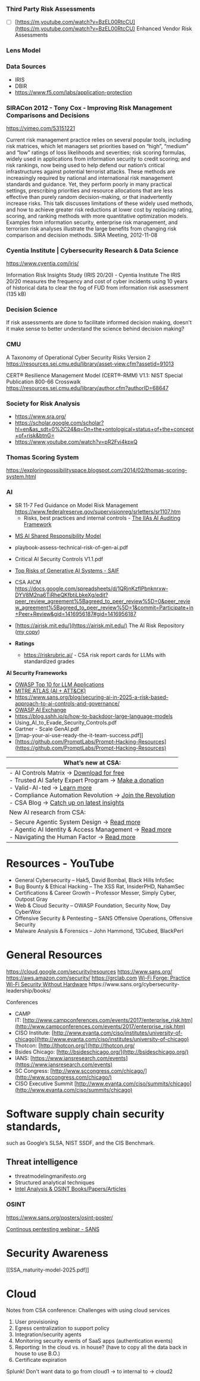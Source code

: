 
### Third Party Risk Assessments
 - [ ] [https://m.youtube.com/watch?v=BzEL00RtcCU](https://m.youtube.com/watch?v=BzEL00RtcCU) Enhanced Vendor Risk Assessments



### Lens Model

### Data Sources
* IRIS
* DBIR
* https://www.f5.com/labs/application-protection

### SIRACon 2012 - Tony Cox - Improving Risk Management Comparisons and Decisions
https://vimeo.com/53151221

Current risk management practice relies on several popular tools, including risk matrices, which let managers set priorities based on “high”, “medium” and “low” ratings of loss likelihoods and severities; risk scoring formulas, widely used in applications from information security to credit scoring; and risk rankings, now being used to help defend our nation’s critical infrastructures against potential terrorist attacks.  These methods are increasingly required by national and international risk management standards and guidance.  Yet, they perform poorly in many practical settings, prescribing priorities and resource allocations that are less effective than purely random decision-making, or that inadvertently increase risks.  This talk discusses limitations of these widely used methods, and how to achieve greater risk reductions at lower cost by replacing rating, scoring, and ranking methods with more quantitative optimization models.  Examples from information security, enterprise risk management, and terrorism risk analyses illustrate the large benefits from changing risk comparison and decision methods.
SIRA Meeting, 2012-11-08


### Cyentia Institute | Cybersecurity Research & Data Science
https://www.cyentia.com/iris/

Information Risk Insights Study (IRIS 20/20) - Cyentia Institute
The IRIS 20/20 measures the frequency and cost of cyber incidents using 10 years of historical data to clear the fog of FUD from information risk assessment (135 kB)

### Decision Science
If risk assessments are done to facilitate informed decision making, doesn't it make sense to better understand the science behind decision making?

### CMU
A Taxonomy of Operational Cyber Security Risks Version 2
https://resources.sei.cmu.edu/library/asset-view.cfm?assetid=91013


CERT® Resilience Management Model (CERT®-RMM) V1.1: NIST Special Publication 800-66 Crosswalk
https://resources.sei.cmu.edu/library/author.cfm?authorID=68647

### Society for Risk Analysis
* https://www.sra.org/
* https://scholar.google.com/scholar?hl=en&as_sdt=0%2C24&q=On+the+ontological+status+of+the+concept+of+risk&btnG=
* https://www.youtube.com/watch?v=pR2Fvi4kpxQ

### Thomas Scoring System
https://exploringpossibilityspace.blogspot.com/2014/02/thomas-scoring-system.html

### AI
* SR 11-7 Fed Guidance on Model Risk Management https://www.federalreserve.gov/supervisionreg/srletters/sr1107.htm
	* Risks, best practices and internal controls - [The IIAs AI Auditing Framework](https://www.theiia.org/en/content/tools/professional/2023/the-iias-updated-ai-auditing-framework/)

- [MS AI Shared Responsibility Model](https://learn.microsoft.com/en-us/azure/security/fundamentals/shared-responsibility-ai) 

- playbook-assess-technical-risk-of-gen-ai.pdf
- Critical AI Security Controls V1.1.pdf
- [Top Risks of Generative AI Systems - SAIF]([https://saif.google/secure-ai-framework/risks](https://saif.google/secure-ai-framework/risks))
- CSA AICM https://docs.google.com/spreadsheets/d/1QRjnKzfIPbnknrxw-DYV8M2na6TiRheQKfbtjLbkeXg/edit?peer_review_agreement%5Bagreed_to_peer_review%5D=0&peer_review_agreement%5Bagreed_to_peer_review%5D=1&commit=Participate+in+Peer+Review&gid=1416956187#gid=1416956187
- [https://airisk.mit.edu/](https://airisk.mit.edu/) The AI Risk Repository ([my copy](https://docs.google.com/spreadsheets/d/1cH7X5UacjosBhjcBpY8s9M76LEkk48jO4wD9jOVB9L8/edit?gid=1710822211#gid=1710822211))
- **Ratings** 
	- https://riskrubric.ai/ - CSA risk report cards for LLMs with standardized grades

 **AI Security Frameworks**
- [OWASP Top 10 for LLM Applications](https://genai.owasp.org/llm-top-10/)
- [MITRE ATLAS (AI + ATT&CK)](https://atlas.mitre.org)
- https://www.sans.org/blog/securing-ai-in-2025-a-risk-based-approach-to-ai-controls-and-governance/
- [OWASP AI Exchange](https://owaspai.org)
- https://blog.sshh.io/p/how-to-backdoor-large-language-models
- Using_AI_to_Evade_Security_Controls.pdf
- Gartner - Scale GenAI.pdf
- [[map-your-ai-use-ready-the-it-team-success.pdf]]
- [https://github.com/PromptLabs/Prompt-Hacking-Resources](https://github.com/PromptLabs/Prompt-Hacking-Resources)


| What’s new at CSA:                                                                                                                                                                                                                                                                                                                                                                                                                                                                                                                                                                 |
| ---------------------------------------------------------------------------------------------------------------------------------------------------------------------------------------------------------------------------------------------------------------------------------------------------------------------------------------------------------------------------------------------------------------------------------------------------------------------------------------------------------------------------------------------------------------------------------- |
| - AI Controls Matrix → [Download for free](https://cloudsecurityalliance.org/artifacts/ai-controls-matrix)<br>- Trusted AI Safety Expert Program → [Make a donation](https://cloudsecurityalliance.org/education/taise-support/)<br>- Valid-AI-ted → [Learn more](https://cloudsecurityalliance.org/artifacts/overview-of-csa-star-level-1-valid-ai-ted)<br>- Compliance Automation Revolution → [Join the Revolution](https://cloudsecurityalliance.org/car)<br>- CSA Blog → [Catch up on latest insights](https://cloudsecurityalliance.org/blog/terms/artificial-intelligence/) |
| New AI research from CSA:                                                                                                                                                                                                                                                                                                                                                                                                                                                                                                                                                          |
| - Secure Agentic System Design → [Read more](https://cloudsecurityalliance.org/artifacts/secure-agentic-system-design)<br>- Agentic AI Identity & Access Management → [Read more](https://cloudsecurityalliance.org/artifacts/agentic-ai-identity-and-access-management-a-new-approach)<br>- Navigating the Human Factor → [Read more](https://cloudsecurityalliance.org/artifacts/navigating-the-human-factor)                                                                                                                                                                    |




# Resources - YouTube
* General Cybersecurity – Hak5, David Bombal, Black Hills InfoSec
* Bug Bounty & Ethical Hacking – The XSS Rat, InsiderPHD, NahamSec
* Certifications & Career Growth – Professor Messer, Simply Cyber, Outpost Gray
* Web & Cloud Security – OWASP Foundation, Security Now, Day CyberWox
* Offensive Security & Pentesting – SANS Offensive Operations, Offensive Security
* Malware Analysis & Forensics – John Hammond, 13Cubed, BlackPerl

# General Resources
https://cloud.google.com/security/resources
https://www.sans.org/
https://aws.amazon.com/security/
https://grclab.com
[Wi-Fi Forge: Practice Wi-Fi Security Without Hardware]([https://www.blackhillsinfosec.com/wifi-forge/](https://www.blackhillsinfosec.com/wifi-forge/))
https://www.sans.org/cybersecurity-leadership/books/

Conferences
- CAMP IT: [http://www.campconferences.com/events/2017/enterprise_risk.htm](http://www.campconferences.com/events/2017/enterprise_risk.htm)
- CISO Institute: [http://www.evanta.com/ciso/institutes/university-of-chicago](http://www.evanta.com/ciso/institutes/university-of-chicago)
- Thotcon: [http://thotcon.org/](http://thotcon.org/
- Bsides Chicago: [http://bsideschicago.org/](http://bsideschicago.org/)
- IANS: [https://www.iansresearch.com/events](https://www.iansresearch.com/events)
- SC Congress: [http://www.sccongress.com/chicago/](http://www.sccongress.com/chicago/)
- CISO Executive Summit [http://www.evanta.com/ciso/summits/chicago](http://www.evanta.com/ciso/summits/chicago)

# Software supply chain security standards, 
such as  Google’s SLSA, NIST SSDF, and the CIS Benchmark.

## Threat intelligence
* threatmodelingmanifesto.org
* Structured analytical techniques
* [Intel Analysis & OSINT Books/Papers/Articles](https://docs.google.com/spreadsheets/d/1ruxNKVkhVCZgnVzidhp---ly6KnVCFsnUBj27R-P8Ks/edit?gid=0#gid=0) 
### OSINT
https://www.sans.org/posters/osint-poster/

[Continous pentesting webinar - SANS](https://www.sans.org/webcasts/offensive-security-operations-attack-surface-management-continuous-pen-testing/?utm_medium=Email&utm_source=atRisk&utm_content=data-amp-placeholder-3-amp-end_atRiskvol25no13_CPTJan29_OffensiveOps_Webcast&utm_campaign=OffensiveOps_GlobalOrders_Webcasts_2025&is=8e65850ae9836008d25837ce7e5b29d4afa64bcaf688873a65edfeda5d5f4e30)


# Security Awareness
[[SSA_maturity-model-2025.pdf]]


# Cloud
Notes from CSA conference:
Challenges with using cloud services
1. User provisioning
2. Egress centralization to support policy
3. Integration/security agents
4. Monitoring security events of SaaS apps (authentication events)
5. Reporting: In the cloud vs. in house? (have to copy all the data back in house to use B.O.)
6. Certificate expiration
   
Splunk! Don't want data to go from cloud1 -> to internal to -> cloud2


